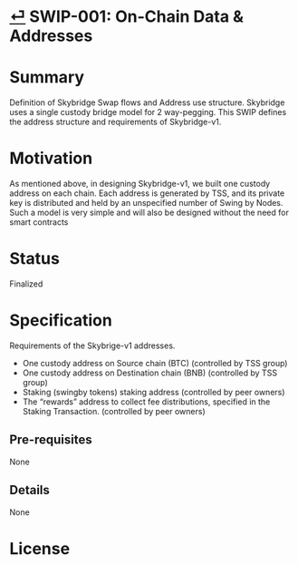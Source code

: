 # [⏎](./readme.md) SWIP-001: On-Chain Data & Addresses

# Summary
Definition of Skybridge Swap flows and Address use structure. 
Skybridge uses a single custody bridge model for 2 way-pegging.
This SWIP defines the address structure and requirements of Skybridge-v1.

# Motivation
As mentioned above, in designing Skybridge-v1, we built one custody address on each chain.
Each address is generated by TSS, and its private key is distributed and held by an unspecified number of Swing by Nodes. Such a model is very simple and will also be designed without the need for smart contracts

# Status
Finalized

# Specification
Requirements of the Skybrige-v1 addresses.
* One custody address on Source chain (BTC) (controlled by TSS group)
* One custody address on Destination chain (BNB) (controlled by TSS group)
* Staking (swingby tokens) staking address (controlled by peer owners)
* The “rewards” address to collect fee distributions, specified in the Staking Transaction. (controlled by peer owners)

## Pre-requisites
None
## Details
None
# License